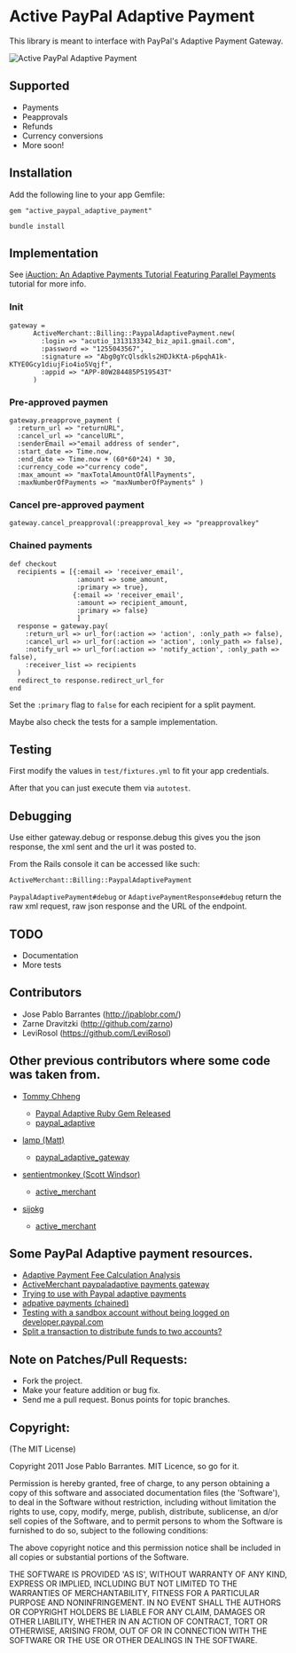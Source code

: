 # Active PayPal Adaptive Payment

This library is meant to interface with PayPal's Adaptive Payment Gateway.

[Active Merchant]:http://www.activemerchant.org

![Active PayPal Adaptive Payment](https://github.com/jpablobr/active_paypal_adaptive_payment/raw/master/doc/split.jpg)

## Supported

* Payments
* Peapprovals
* Refunds
* Currency conversions
* More soon!

## Installation

Add the following line to your app Gemfile:

    gem "active_paypal_adaptive_payment"

    bundle install

## Implementation

See [iAuction: An Adaptive Payments Tutorial Featuring Parallel Payments](https://www.x.com/docs/DOC-2505) tutorial for more info.

### Init

    gateway =
          ActiveMerchant::Billing::PaypalAdaptivePayment.new(
            :login => "acutio_1313133342_biz_api1.gmail.com",
            :password => "1255043567",
            :signature => "Abg0gYcQlsdkls2HDJkKtA-p6pqhA1k-KTYE0Gcy1diujFio4io5Vqjf",
            :appid => "APP-80W284485P519543T"
          )

### Pre-approved paymen

    gateway.preapprove_payment (
      :return_url => "returnURL",
      :cancel_url => "cancelURL",
      :senderEmail =>"email address of sender",
      :start_date => Time.now,
      :end_date => Time.now + (60*60*24) * 30,
      :currency_code =>"currency code",
      :max_amount => "maxTotalAmountOfAllPayments",
      :maxNumberOfPayments => "maxNumberOfPayments" )

### Cancel pre-approved payment

    gateway.cancel_preapproval(:preapproval_key => "preapprovalkey"

### Chained payments

    def checkout
      recipients = [{:email => 'receiver_email',
                     :amount => some_amount,
                     :primary => true},
                    {:email => 'receiver_email',
                     :amount => recipient_amount,
                     :primary => false}
                     ]
      response = gateway.pay(
        :return_url => url_for(:action => 'action', :only_path => false),
        :cancel_url => url_for(:action => 'action', :only_path => false),
        :notify_url => url_for(:action => 'notify_action', :only_path => false),
        :receiver_list => recipients
      )
      redirect_to response.redirect_url_for
    end

Set the `:primary` flag to `false` for each recipient for a split payment.

Maybe also check the tests for a sample implementation.

## Testing

First modify the values in `test/fixtures.yml` to fit your app credentials.

After that you can just execute them via `autotest`.

## Debugging

Use either gateway.debug or response.debug this gives you the json
response, the xml sent and the url it was posted to.

From the Rails console it can be accessed like such:

    ActiveMerchant::Billing::PaypalAdaptivePayment

`PaypalAdaptivePayment#debug` or `AdaptivePaymentResponse#debug` return the raw
xml request, raw json response and the URL of the endpoint.

## TODO

* Documentation
* More tests

## Contributors

* Jose Pablo Barrantes (<http://jpablobr.com/>)
* Zarne Dravitzki (<http://github.com/zarno>)
* LeviRosol (<https://github.com/LeviRosol>)

## Other previous contributors where some code was taken from.

* [Tommy Chheng](http://tommy.chheng.com)
  - [Paypal Adaptive Ruby Gem Released](http://tommy.chheng.com/2009/12/29/paypal-adaptive-ruby-gem-released/)
  - [paypal_adaptive](https://github.com/tc/paypal_adaptive)

* [lamp (Matt)](https://github.com/lamp)
  - [paypal_adaptive_gateway](https://github.com/lamp/paypal_adaptive_gateway)

* [sentientmonkey (Scott Windsor)](https://github.com/sentientmonkey)
  - [active_merchant](https://github.com/sentientmonkey/active_merchant)

* [sijokg](https://github.com/sijokg)
  - [active_merchant](https://github.com/sijokg/active_merchant)

## Some PayPal Adaptive payment resources.

* [Adaptive Payment Fee Calculation Analysis](https://www.x.com/docs/DOC-2401)
* [ActiveMerchant paypaladaptive payments gateway](http://www.rorexperts.com/activemerchant-paypaladaptive-payments-gateway-t2245.html)
* [Trying to use with Paypal adaptive payments](http://groups.google.com/group/activemerchant/browse_thread/thread/866ad7dc5019c199/2a280b7dc396c41b?lnk=gst&q=adaptive+payment#2a280b7dc396c41b)
* [adpative payments (chained)](http://groups.google.com/group/activemerchant/browse_thread/thread/165c3e0bf4d10c02/aa8dd082b58354d9?lnk=gst&q=adaptive+payment#aa8dd082b58354d9)
* [Testing with a sandbox account without being logged on developer.paypal.com](http://groups.google.com/group/activemerchant/browse_thread/thread/ad69fc8116bfdf64/483f22071bb25e25?lnk=gst&q=adaptive+payment#483f22071bb25e25)
* [Split a transaction to distribute funds to two accounts?](http://groups.google.com/group/activemerchant/browse_thread/thread/e1f53087aee9d0c/2cd63df363861ce1?lnk=gst&q=adaptive+payment#2cd63df363861ce1)

## Note on Patches/Pull Requests:

* Fork the project.
* Make your feature addition or bug fix.
* Send me a pull request. Bonus points for topic branches.

## Copyright:

(The MIT License)

Copyright 2011 Jose Pablo Barrantes. MIT Licence, so go for it.

Permission is hereby granted, free of charge, to any person obtaining a
copy of this software and associated documentation files (the
'Software'), to deal in the Software without restriction, including
without limitation the rights to use, copy, modify, merge, publish,
distribute, sublicense, an d/or sell copies of the Software, and to
permit persons to whom the Software is furnished to do so, subject to
the following conditions:

The above copyright notice and this permission notice shall be included
in all copies or substantial portions of the Software.

THE SOFTWARE IS PROVIDED 'AS IS', WITHOUT WARRANTY OF ANY KIND, EXPRESS
OR IMPLIED, INCLUDING BUT NOT LIMITED TO THE WARRANTIES OF
MERCHANTABILITY, FITNESS FOR A PARTICULAR PURPOSE AND NONINFRINGEMENT.
IN NO EVENT SHALL THE AUTHORS OR COPYRIGHT HOLDERS BE LIABLE FOR ANY
CLAIM, DAMAGES OR OTHER LIABILITY, WHETHER IN AN ACTION OF CONTRACT,
TORT OR OTHERWISE, ARISING FROM, OUT OF OR IN CONNECTION WITH THE
SOFTWARE OR THE USE OR OTHER DEALINGS IN THE SOFTWARE.
